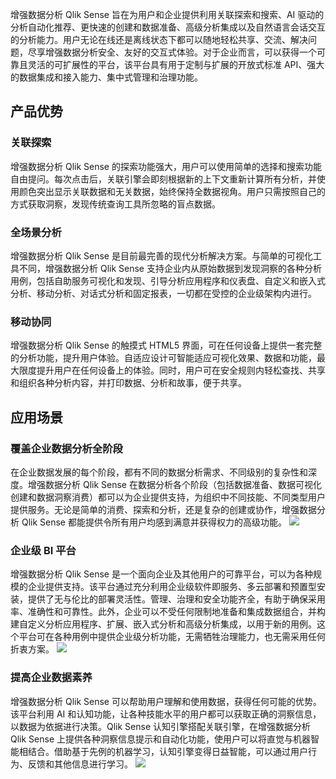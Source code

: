 增强数据分析 Qlik Sense 旨在为用户和企业提供利用关联探索和搜索、AI 驱动的分析自动化推荐、更快速的创建和数据准备、高级分析集成以及自然语言会话交互的分析能力。用户无论在线还是离线状态下都可以随地轻松共享、交流、解决问题，尽享增强数据分析安全、友好的交互式体验。对于企业而言，可以获得一个可靠且灵活的可扩展性的平台，该平台具有用于定制与扩展的开放式标准 API、强大的数据集成和接入能力、集中式管理和治理功能。

## 产品优势
### 关联探索
增强数据分析 Qlik Sense 的探索功能强大，用户可以使用简单的选择和搜索功能自由提问。每次点击后，关联引擎会即刻根据新的上下文重新计算所有分析，并使用颜色突出显示关联数据和无关数据，始终保持全数据视角。用户只需按照自己的方式获取洞察，发现传统查询工具所忽略的盲点数据。

### 全场景分析
增强数据分析 Qlik Sense 是目前最完善的现代分析解决方案。与简单的可视化工具不同，增强数据分析 Qlik Sense 支持企业内从原始数据到发现洞察的各种分析用例，包括自助服务可视化和发现、引导分析应用程序和仪表盘、自定义和嵌入式分析、移动分析、对话式分析和固定报表，一切都在受控的企业级架构内进行。

### 移动协同
增强数据分析 Qlik Sense 的触摸式 HTML5 界面，可在任何设备上提供一套完整的分析功能，提升用户体验。自适应设计可智能适应可视化效果、数据和功能，最大限度提升用户在任何设备上的体验。同时，用户可在安全规则内轻松查找、共享和组织各种分析内容，并打印数据、分析和故事，便于共享。

## 应用场景
### 覆盖企业数据分析全阶段
在企业数据发展的每个阶段，都有不同的数据分析需求、不同级别的复杂性和深度。增强数据分析 Qlik Sense 在数据分析各个阶段（包括数据准备、数据可视化创建和数据洞察消费）都可以为企业提供支持，为组织中不同技能、不同类型用户提供服务。无论是简单的消费、探索和分析，还是复杂的创建或协作，增强数据分析 Qlik Sense 都能提供令所有用户均感到满意并获得权力的高级功能。
![](https://main.qcloudimg.com/raw/c798a46e801b702bb9c148fa715452bb.png)
 
### 企业级 BI 平台
增强数据分析 Qlik Sense 是一个面向企业及其他用户的可靠平台，可以为各种规模的企业提供支持。该平台通过充分利用企业级软件即服务、多云部署和预置型安装，提供了无与伦比的部署灵活性。管理、治理和安全功能齐全，有助于确保采用率、准确性和可靠性。此外，企业可以不受任何限制地准备和集成数据组合，并构建自定义分析应用程序、扩展、嵌入式分析和高级分析集成，以用于新的用例。这个平台可在各种用例中提供企业级分析功能，无需牺牲治理能力，也无需采用任何折衷方案。
![](https://main.qcloudimg.com/raw/e68f34f8f25853cfcc98e6895551b972.png)
 
### 提高企业数据素养
增强数据分析 Qlik Sense 可以帮助用户理解和使用数据，获得任何可能的优势。该平台利用 AI 和认知功能，让各种技能水平的用户都可以获取正确的洞察信息，以数据为依据进行决策。Qlik Sense 认知引擎搭配关联引擎，在增强数据分析 Qlik Sense 上提供各种洞察信息提示和自动化功能，使用户可以将直觉与机器智能相结合。借助基于先例的机器学习，认知引擎变得日益智能，可以通过用户行为、反馈和其他信息进行学习。
![](https://main.qcloudimg.com/raw/51974174455bf3ca4f5cd8f979c89caf.png)
